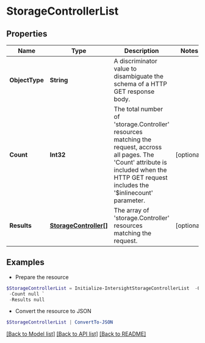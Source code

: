 # StorageControllerList
## Properties

Name | Type | Description | Notes
------------ | ------------- | ------------- | -------------
**ObjectType** | **String** | A discriminator value to disambiguate the schema of a HTTP GET response body. | 
**Count** | **Int32** | The total number of &#39;storage.Controller&#39; resources matching the request, accross all pages. The &#39;Count&#39; attribute is included when the HTTP GET request includes the &#39;$inlinecount&#39; parameter. | [optional] 
**Results** | [**StorageController[]**](StorageController.md) | The array of &#39;storage.Controller&#39; resources matching the request. | [optional] 

## Examples

- Prepare the resource
```powershell
$StorageControllerList = Initialize-IntersightStorageControllerList  -ObjectType null `
 -Count null `
 -Results null
```

- Convert the resource to JSON
```powershell
$StorageControllerList | ConvertTo-JSON
```

[[Back to Model list]](../README.md#documentation-for-models) [[Back to API list]](../README.md#documentation-for-api-endpoints) [[Back to README]](../README.md)

